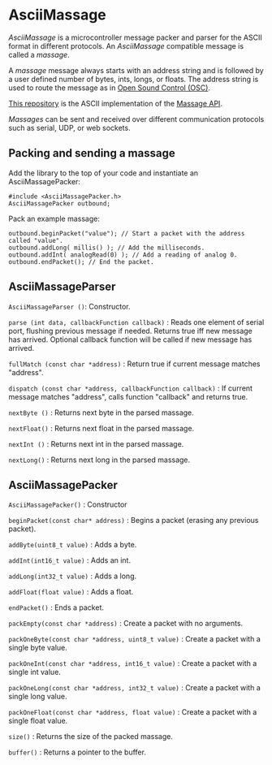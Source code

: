 # AsciiMassage

*AsciiMassage* is a microcontroller message packer and parser for the ASCII format in different protocols. An *AsciiMassage* compatible message is called a *massage*.

A *massage* message always starts with an address string and is followed by a user defined number of bytes, ints, longs, or floats.  The address string is used to route the message as in [Open Sound Control (OSC)](http://opensoundcontrol.org/introduction-osc).

[This repository](https://github.com/SofaPirate/AsciiMassage) is the ASCII implementation of the [Massage API](https://github.com/SofaPirate/Massenger).

*Massages* can be sent and received over different communication protocols such as serial, UDP, or web sockets.

Packing and sending a massage
-----------------------------

Add the library to the top of your code and instantiate an AsciiMassagePacker:
```
#include <AsciiMassagePacker.h>
AsciiMassagePacker outbound;
```

Pack an example massage:
```
outbound.beginPacket("value"); // Start a packet with the address called "value".
outbound.addLong( millis() ); // Add the milliseconds.
outbound.addInt( analogRead(0) ); // Add a reading of analog 0.
outbound.endPacket(); // End the packet.
```

AsciiMassageParser
-------------

`AsciiMassageParser ()`: Constructor.
 
`parse (int data, callbackFunction callback)` : Reads one element of serial port, flushing previous message if needed. Returns true iff new message has arrived. Optional callback function will be called if new message has arrived. 
 
`fullMatch (const char *address)` : Return true if current message matches "address".
 
`dispatch (const char *address, callbackFunction callback)` : If current message matches "address", calls function "callback" and returns true.
 
`nextByte ()` : Returns next byte in the parsed massage.

`nextFloat()` : Returns next float in the parsed massage.

`nextInt ()` : Returns next int in the parsed massage.

`nextLong()` : Returns next long in the parsed massage.
 
AsciiMassagePacker
-------------

`AsciiMassagePacker()` : Constructor

`beginPacket(const char* address)` : Begins a packet (erasing any previous packet).

`addByte(uint8_t value)` : Adds a byte.

`addInt(int16_t value)` : Adds an int.

`addLong(int32_t value)` : Adds a long.

`addFloat(float value)` : Adds a float.

`endPacket()` : Ends a packet.

`packEmpty(const char *address)` : Create a packet with no arguments.
  
`packOneByte(const char *address, uint8_t value)` : Create a packet with a single byte value.

`packOneInt(const char *address, int16_t value)` : Create a packet with a single int value.

`packOneLong(const char *address, int32_t value)` :   Create a packet with a single long value.

`packOneFloat(const char *address, float value)` : Create a packet with a single float value.

`size()` : Returns the size of the packed massage.

`buffer()` : Returns a pointer to the buffer.



